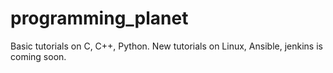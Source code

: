 # programming_planet

Basic tutorials on C, C++, Python.
New tutorials on Linux, Ansible, jenkins is coming soon.

